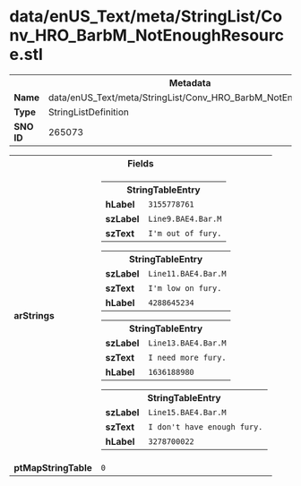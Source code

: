 <h1>data/enUS_Text/meta/StringList/Conv_HRO_BarbM_NotEnoughResource.stl</h1><table><tr><th colspan="100%">Metadata</th></tr><tr><td><b>Name</b></td><td>data/enUS_Text/meta/StringList/Conv_HRO_BarbM_NotEnoughResource.stl</td></tr><tr><td><b>Type</b></td><td>StringListDefinition</td></tr><tr><td><b>SNO ID</b></td><td>265073</td></tr></table>

<table><tr><th colspan="100%">Fields</th></tr><tr><td><b>arStrings</b></td><td><table><tr><th colspan="100%">StringTableEntry</th></tr><tr><td><b>hLabel</b></td><td><code>3155778761</code></td></tr><tr><td><b>szLabel</b></td><td><code>Line9.BAE4.Bar.M</code></td></tr><tr><td><b>szText</b></td><td><code>I'm out of fury.</code></td></tr></table>


<table><tr><th colspan="100%">StringTableEntry</th></tr><tr><td><b>szLabel</b></td><td><code>Line11.BAE4.Bar.M</code></td></tr><tr><td><b>szText</b></td><td><code>I'm low on fury.</code></td></tr><tr><td><b>hLabel</b></td><td><code>4288645234</code></td></tr></table>


<table><tr><th colspan="100%">StringTableEntry</th></tr><tr><td><b>szLabel</b></td><td><code>Line13.BAE4.Bar.M</code></td></tr><tr><td><b>szText</b></td><td><code>I need more fury.</code></td></tr><tr><td><b>hLabel</b></td><td><code>1636188980</code></td></tr></table>


<table><tr><th colspan="100%">StringTableEntry</th></tr><tr><td><b>szLabel</b></td><td><code>Line15.BAE4.Bar.M</code></td></tr><tr><td><b>szText</b></td><td><code>I don't have enough fury.</code></td></tr><tr><td><b>hLabel</b></td><td><code>3278700022</code></td></tr></table>


</td></tr><tr><td><b>ptMapStringTable</b></td><td><code>0</code></td></tr></table>


